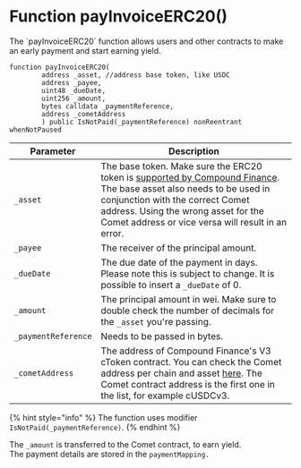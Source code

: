 # Function payInvoiceERC20()

The \`payInvoiceERC20\` function allows users and other contracts to make an early payment and start earning yield.

```solidity
function payInvoiceERC20(
        address _asset, //address base token, like USDC
        address _payee,
        uint48 _dueDate,
        uint256 _amount,
        bytes calldata _paymentReference,
        address _cometAddress
        ) public IsNotPaid(_paymentReference) nonReentrant whenNotPaused
```

| Parameter           | Description                                                                                                                                                                                                                                                                                   |
| ------------------- | --------------------------------------------------------------------------------------------------------------------------------------------------------------------------------------------------------------------------------------------------------------------------------------------- |
| `_asset`            | The base token. Make sure the ERC20 token is [supported by Compound Finance](https://docs.compound.finance/#networks). The base asset also needs to be used in conjunction with the correct Comet address. Using the wrong asset for the Comet address or vice versa will result in an error. |
| `_payee`            | The receiver of the principal amount.                                                                                                                                                                                                                                                         |
| `_dueDate`          | The due date of the payment in days. Please note this is subject to change. It is possible to insert a `_dueDate` of 0.                                                                                                                                                                       |
| `_amount`           | The principal amount in wei. Make sure to double check the number of decimals for the `_asset` you're passing.                                                                                                                                                                                |
| `_paymentReference` | Needs to be passed in bytes.                                                                                                                                                                                                                                                                  |
| `_cometAddress`     | The address of Compound Finance's V3 cToken contract. You can check the Comet address per chain and asset [here](https://docs.compound.finance/#networks). The Comet contract address is the first one in the list, for example cUSDCv3.                                                      |

{% hint style="info" %}
The function uses modifier `IsNotPaid(_paymentReference)`.
{% endhint %}

The `_amount` is transferred to the Comet contract, to earn yield.\
The payment details are stored in the `paymentMapping.`
